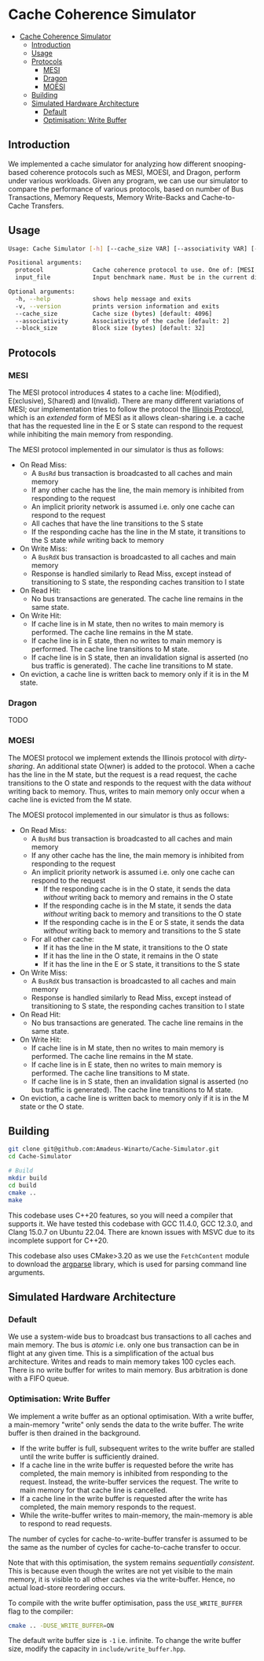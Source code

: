 # Cache Coherence Simulator

- [Cache Coherence Simulator](#cache-coherence-simulator)
  - [Introduction](#introduction)
  - [Usage](#usage)
  - [Protocols](#protocols)
    - [MESI](#mesi)
    - [Dragon](#dragon)
    - [MOESI](#moesi)
  - [Building](#building)
  - [Simulated Hardware Architecture](#simulated-hardware-architecture)
    - [Default](#default)
    - [Optimisation: Write Buffer](#optimisation-write-buffer)

## Introduction

We implemented a cache simulator for analyzing how different snooping-based coherence protocols such as MESI, MOESI, and Dragon, perform under various workloads. Given any program, we can use our simulator to compare the performance of various protocols, based on number of Bus Transactions, Memory Requests, Memory Write-Backs and Cache-to-Cache Transfers.

## Usage

```bash
Usage: Cache Simulator [-h] [--cache_size VAR] [--associativity VAR] [--block_size VAR] protocol input_file

Positional arguments:
  protocol              Cache coherence protocol to use. One of: [MESI, Dragon]
  input_file            Input benchmark name. Must be in the current directory

Optional arguments:
  -h, --help            shows help message and exits
  -v, --version         prints version information and exits
  --cache_size          Cache size (bytes) [default: 4096]
  --associativity       Associativity of the cache [default: 2]
  --block_size          Block size (bytes) [default: 32]
```

## Protocols

### MESI

The MESI protocol introduces 4 states to a cache line: M(odified), E(xclusive), S(hared) and I(nvalid). There are many different variations of MESI; our implementation tries to follow the protocol the [Illinois Protocol](https://dl.acm.org/doi/pdf/10.1145/800015.808204), which is an *extended* form of MESI as it allows clean-sharing i.e. a cache that has the requested line in the E or S state can respond to the request while inhibiting the main memory from responding.

The MESI protocol implemented in our simulator is thus as follows:

- On Read Miss:
  - A `BusRd` bus transaction is broadcasted to all caches and main memory
  - If any other cache has the line, the main memory is inhibited from responding to the request
  - An implicit priority network is assumed i.e. only one cache can respond to the request
  - All caches that have the line transitions to the S state
  - If the responding cache has the line in the M state, it transitions to the S state *while* writing back to memory
- On Write Miss:
  - A `BusRdX` bus transaction is broadcasted to all caches and main memory
  - Response is handled similarly to Read Miss, except instead of transitioning to S state, the responding caches transition to I state
- On Read Hit:
  - No bus transactions are generated. The cache line remains in the same state.
- On Write Hit:
  - If cache line is in M state, then no writes to main memory is performed. The cache line remains in the M state.
  - If cache line is in E state, then no writes to main memory is performed. The cache line transitions to M state.
  - If cache line is in S state, then an invalidation signal is asserted (no bus traffic is generated). The cache line transitions to M state.
- On eviction, a cache line is written back to memory only if it is in the M state.

### Dragon

TODO

### MOESI

The MOESI protocol we implement extends the Illinois protocol with *dirty-sharing*. An additional state O(wner) is added to the protocol. When a cache has the line in the M state, but the request is a read request, the cache transitions to the O state and responds to the request with the data *without* writing back to memory. Thus, writes to main memory only occur when a cache line is evicted from the M state.

The MOESI protocol implemented in our simulator is thus as follows:

- On Read Miss:
  - A `BusRd` bus transaction is broadcasted to all caches and main memory
  - If any other cache has the line, the main memory is inhibited from responding to the request
  - An implicit priority network is assumed i.e. only one cache can respond to the request
    - If the responding cache is in the O state, it sends the data *without* writing back to memory and remains in the O state
    - If the responding cache is in the M state, it sends the data *without* writing back to memory and transitions to the O state
    - If the responding cache is in the E or S state, it sends the data *without* writing back to memory and transitions to the S state
  - For all other cache:
    - If it has the line in the M state, it transitions to the O state
    - If it has the line in the O state, it remains in the O state
    - If it has the line in the E or S state, it transitions to the S state
- On Write Miss:
  - A `BusRdX` bus transaction is broadcasted to all caches and main memory
  - Response is handled similarly to Read Miss, except instead of transitioning to S state, the responding caches transition to I state
- On Read Hit:
  - No bus transactions are generated. The cache line remains in the same state.
- On Write Hit:
  - If cache line is in M state, then no writes to main memory is performed. The cache line remains in the M state.
  - If cache line is in E state, then no writes to main memory is performed. The cache line transitions to M state.
  - If cache line is in S state, then an invalidation signal is asserted (no bus traffic is generated). The cache line transitions to M state.
- On eviction, a cache line is written back to memory only if it is in the M state or the O state.

## Building

```bash
git clone git@github.com:Amadeus-Winarto/Cache-Simulator.git
cd Cache-Simulator

# Build
mkdir build
cd build
cmake ..
make
```

This codebase uses C++20 features, so you will need a compiler that supports it. We have tested this codebase with GCC 11.4.0, GCC 12.3.0, and Clang 15.0.7 on Ubuntu 22.04. There are known issues with MSVC due to its incomplete support for C++20.

This codebase also uses CMake>3.20 as we use the `FetchContent` module to download the [argparse](https://github.com/p-ranav/argparse) library, which is used for parsing command line arguments.

## Simulated Hardware Architecture

### Default

We use a system-wide bus to broadcast bus transactions to all caches and main memory. The bus is *atomic* i.e. only one bus transaction can be in flight at any given time. This is a simplification of the actual bus architecture. Writes and reads to main memory takes 100 cycles each. There is no write buffer for writes to main memory. Bus arbitration is done with a FIFO queue.

### Optimisation: Write Buffer

We implement a write buffer as an optional optimisation. With a write buffer, a main-memory "write" only sends the data to the write buffer. The write buffer is then drained in the background.

- If the write buffer is full, subsequent writes to the write buffer are stalled until the write buffer is sufficiently drained.
- If a cache line in the write buffer is requested before the write has completed, the main memory is inhibited from responding to the request. Instead, the write-buffer services the request. The write to main memory for that cache line is cancelled.
- If a cache line in the write buffer is requested after the write has completed, the main memory responds to the request.
- While the write-buffer writes to main-memory, the main-memory is able to respond to read requests.

The number of cycles for cache-to-write-buffer transfer is assumed to be the same as the number of cycles for cache-to-cache transfer to occur.

Note that with this optimisation, the system remains *sequentially consistent*. This is because even though the writes are not yet visible to the main memory, it is visible to all other caches via the write-buffer. Hence, no actual load-store reordering occurs.

To compile with the write buffer optimisation, pass the `USE_WRITE_BUFFER` flag to the compiler:

```bash
cmake .. -DUSE_WRITE_BUFFER=ON
```

The default write buffer size is `-1` i.e. infinite. To change the write buffer size, modify the capacity in `include/write_buffer.hpp`.
